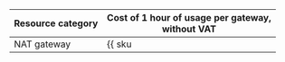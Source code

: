 | Resource category | Cost of 1 hour of usage per gateway,<br>without VAT |
| --- | --- |
| NAT gateway | {{ sku|USD|vpc.gateway.shared_egress_gateway.v1|string }} |